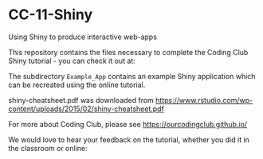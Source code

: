# CC-11-Shiny
Using Shiny to produce interactive web-apps

This repository contains the files necessary to complete the Coding Club Shiny tutorial - you can check it out at: 
<ADD URL>

The subdirectory `Example_App` contains an example Shiny application which can be recreated using the online tutorial.


shiny-cheatsheet.pdf was downloaded from https://www.rstudio.com/wp-content/uploads/2015/02/shiny-cheatsheet.pdf

For more about Coding Club, please see https://ourcodingclub.github.io/

We would love to hear your feedback on the tutorial, whether you did it in the classroom or online:
<ADD SURVEY MONKEY>
